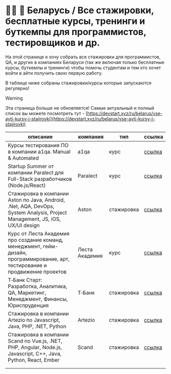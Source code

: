 # 👨‍💻 🚀 Беларусь / Все стажировки, бесплатные курсы, тренинги и буткемпы для программистов, тестировщиков и др.

На этой странице я хочу собрать все стажировки для программистов, QA, и других в компаниях Беларуси (так же включая
только бесплатные курсы, буткемпы и тренинги) чтобы помочь студентам и тем кто хочет войти в айти получить свою первую
работу.

В таблице ниже собраны стажировки/курсы которые запускаются регулярно!

> [!WARNING]
> Эта страница больше не обновляется! Самые актуальный и полный список вы можете посмотреть тут - [https://devstart.xyz/ru/belarus/vse-ayti-kursy-i-stajirovki](https://devstart.xyz/ru/belarus/vse-ayti-kursy-i-stajirovki)

| описание                                                                                                                        | компания       | тип        | ссылка                                         |
|---------------------------------------------------------------------------------------------------------------------------------|----------------|------------|------------------------------------------------|
| Курсы тестирования ПО в компании a1qa. Manual & Automated                                                                       | a1qa           | курс       | [ссылка](https://www.a1qa.com/qa-academy/)     |
| Startup Summer от компании Paralect для Full-Stack разработчиков (Node.js/React)                                                | Paralect       | курс       | [ссылка](https://startup-summer.paralect.com/) |
| Стажировка в компании Aston по Java, Android, .Net, AQA, DevOps, System Analysis, Project Management, JS, iOS, UX/UI design     | Aston          | стажировка | [ссылка](https://career.astondevs.ru/trainee)  |
| Курс от Леста Академия про создание команд, менеджмент, гейм-дизайн, программирование, арт, тестирование и продвижение проектов | Леста Академия | курс       | [ссылка](https://lestagamesacademy.ru/)        |
| Т‑Банк Старт: Разработка, Аналитика, QA, Маркетинг, Менеджмент, Финансы, Юриспруденция                                          | Т‑Банк         | стажировка | [ссылка](https://education.tbank.ru/start/)    |
| Стажировка в компании Artezio по Javascript, Java, PHP, .NET, Python                                                            | Artezio        | стажировка | [ссылка](https://artezio.jobs/internship)      |
| Стажировка в компании Scand по Vue.js, .NET, PHP, Angular, Node.js, Javascript, C++, Java, Python, React, Ember                 | Scand          | стажировка | [ссылка](https://scand.by/about/training/)     |
|                                                                                                                                 |                |            |                                                |
|                                                                                                                                 |                |            |                                                |

